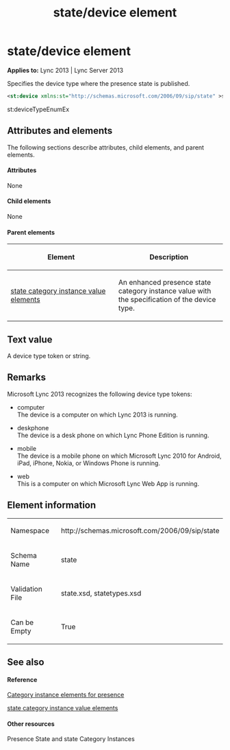﻿---
title: state/device element
TOCTitle: state/device element
ms:assetid: d48a27ba-af85-49d9-9b95-ccfd490b093a
ms:mtpsurl: https://msdn.microsoft.com/en-us/library/Dn438959(v=office.15)
ms:contentKeyID: 57093993
ms.date: 07/24/2014
mtps_version: v=office.15
dev_langs:
- xml
---

# state/device element


**Applies to:** Lync 2013 | Lync Server 2013

Specifies the device type where the presence state is published.

``` xml
<st:device xmlns:st="http://schemas.microsoft.com/2006/09/sip/state" >st:deviceTypeEnumEx </st:device>
```

st:deviceTypeEnumEx

## Attributes and elements

The following sections describe attributes, child elements, and parent elements.

#### Attributes

None

#### Child elements

None

#### Parent elements

<table>
<colgroup>
<col style="width: 50%" />
<col style="width: 50%" />
</colgroup>
<thead>
<tr class="header">
<th><p>Element</p></th>
<th><p>Description</p></th>
</tr>
</thead>
<tbody>
<tr class="odd">
<td><p><a href="state-category-instance-value-elements.md">state category instance value elements</a></p></td>
<td><p>An enhanced presence state category instance value with the specification of the device type.</p></td>
</tr>
</tbody>
</table>


## Text value

A device type token or string.

## Remarks

Microsoft Lync 2013 recognizes the following device type tokens:

  - computer  
    The device is a computer on which Lync 2013 is running.

  - deskphone  
    The device is a desk phone on which Lync Phone Edition is running.

  - mobile  
    The device is a mobile phone on which Microsoft Lync 2010 for Android, iPad, iPhone, Nokia, or Windows Phone is running.

  - web  
    This is a computer on which Microsoft Lync Web App is running.

## Element information

<table>
<colgroup>
<col style="width: 50%" />
<col style="width: 50%" />
</colgroup>
<tbody>
<tr class="odd">
<td><p>Namespace</p></td>
<td><p>http://schemas.microsoft.com/2006/09/sip/state</p></td>
</tr>
<tr class="even">
<td><p>Schema Name</p></td>
<td><p>state</p></td>
</tr>
<tr class="odd">
<td><p>Validation File</p></td>
<td><p>state.xsd, statetypes.xsd</p></td>
</tr>
<tr class="even">
<td><p>Can be Empty</p></td>
<td><p>True</p></td>
</tr>
</tbody>
</table>


## See also

#### Reference

[Category instance elements for presence](category-instance-elements-for-presence.md)

[state category instance value elements](state-category-instance-value-elements.md)

#### Other resources

Presence State and state Category Instances

